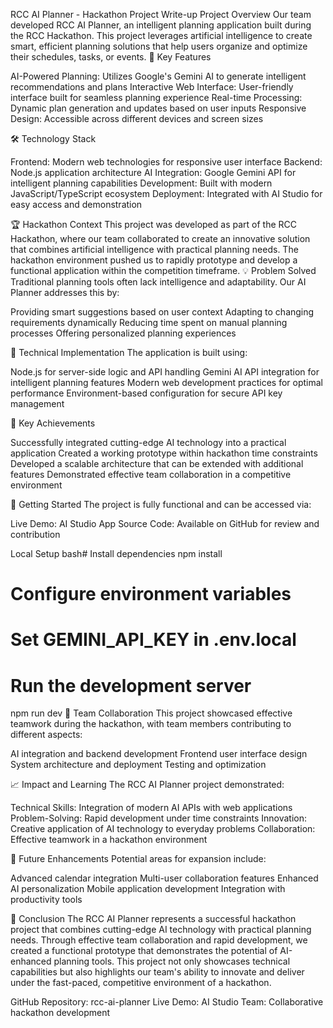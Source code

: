 RCC AI Planner - Hackathon Project Write-up
Project Overview
Our team developed RCC AI Planner, an intelligent planning application built during the RCC Hackathon. This project leverages artificial intelligence to create smart, efficient planning solutions that help users organize and optimize their schedules, tasks, or events.
🚀 Key Features

AI-Powered Planning: Utilizes Google's Gemini AI to generate intelligent recommendations and plans
Interactive Web Interface: User-friendly interface built for seamless planning experience
Real-time Processing: Dynamic plan generation and updates based on user inputs
Responsive Design: Accessible across different devices and screen sizes

🛠️ Technology Stack

Frontend: Modern web technologies for responsive user interface
Backend: Node.js application architecture
AI Integration: Google Gemini API for intelligent planning capabilities
Development: Built with modern JavaScript/TypeScript ecosystem
Deployment: Integrated with AI Studio for easy access and demonstration

🏆 Hackathon Context
This project was developed as part of the RCC Hackathon, where our team collaborated to create an innovative solution that combines artificial intelligence with practical planning needs. The hackathon environment pushed us to rapidly prototype and develop a functional application within the competition timeframe.
💡 Problem Solved
Traditional planning tools often lack intelligence and adaptability. Our AI Planner addresses this by:

Providing smart suggestions based on user context
Adapting to changing requirements dynamically
Reducing time spent on manual planning processes
Offering personalized planning experiences

🔧 Technical Implementation
The application is built using:

Node.js for server-side logic and API handling
Gemini AI API integration for intelligent planning features
Modern web development practices for optimal performance
Environment-based configuration for secure API key management

🌟 Key Achievements

Successfully integrated cutting-edge AI technology into a practical application
Created a working prototype within hackathon time constraints
Developed a scalable architecture that can be extended with additional features
Demonstrated effective team collaboration in a competitive environment

🚦 Getting Started
The project is fully functional and can be accessed via:

Live Demo: AI Studio App
Source Code: Available on GitHub for review and contribution

Local Setup
bash# Install dependencies
npm install

# Configure environment variables
# Set GEMINI_API_KEY in .env.local

# Run the development server
npm run dev
🎯 Team Collaboration
This project showcased effective teamwork during the hackathon, with team members contributing to different aspects:

AI integration and backend development
Frontend user interface design
System architecture and deployment
Testing and optimization

📈 Impact and Learning
The RCC AI Planner project demonstrated:

Technical Skills: Integration of modern AI APIs with web applications
Problem-Solving: Rapid development under time constraints
Innovation: Creative application of AI technology to everyday problems
Collaboration: Effective teamwork in a hackathon environment

🔮 Future Enhancements
Potential areas for expansion include:

Advanced calendar integration
Multi-user collaboration features
Enhanced AI personalization
Mobile application development
Integration with productivity tools

📝 Conclusion
The RCC AI Planner represents a successful hackathon project that combines cutting-edge AI technology with practical planning needs. Through effective team collaboration and rapid development, we created a functional prototype that demonstrates the potential of AI-enhanced planning tools.
This project not only showcases technical capabilities but also highlights our team's ability to innovate and deliver under the fast-paced, competitive environment of a hackathon.

GitHub Repository: rcc-ai-planner
Live Demo: AI Studio
Team: Collaborative hackathon development
